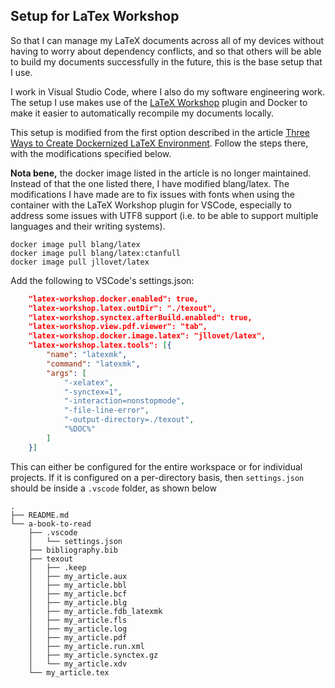## Setup for LaTex Workshop

So that I can manage my LaTeX documents across all of my devices without having to worry about dependency conflicts, and so that others will be able to build my documents successfully in the future, this is the base setup that I use.

I work in Visual Studio Code, where I also do my software engineering work. The setup I use makes use of the [LaTeX Workshop](https://marketplace.visualstudio.com/items?itemName=James-Yu.latex-workshop) plugin and Docker to make it easier to automatically recompile my documents locally.

This setup is modified from the first option described in the article [Three Ways to Create Dockernized LaTeX Environment](https://towardsdatascience.com/three-ways-to-create-dockernized-latex-environment-2534163ee0c4). Follow the steps there, with the modifications specified below.

**Nota bene,** the docker image listed in the article is no longer maintained. Instead of that the one listed there, I have modified blang/latex. The modifications I have made are to fix issues with fonts when using the container with the LaTeX Workshop plugin for VSCode, especially to address some issues with UTF8 support (i.e. to be able to support multiple languages and their writing systems).

```SHELL
docker image pull blang/latex
docker image pull blang/latex:ctanfull
docker image pull jllovet/latex
```

Add the following to VSCode's settings.json:
```JSON
    "latex-workshop.docker.enabled": true,
    "latex-workshop.latex.outDir": "./texout",
    "latex-workshop.synctex.afterBuild.enabled": true,
    "latex-workshop.view.pdf.viewer": "tab",
    "latex-workshop.docker.image.latex": "jllovet/latex",
    "latex-workshop.latex.tools": [{
        "name": "latexmk",
        "command": "latexmk",
        "args": [
            "-xelatex",
            "-synctex=1",
            "-interaction=nonstopmode",
            "-file-line-error",
            "-output-directory=./texout",
            "%DOC%"
        ]
    }]
```
This can either be configured for the entire workspace or for individual projects. If it is configured on a per-directory basis, then `settings.json` should be inside a `.vscode` folder, as shown below

```SHELL
.
├── README.md
└── a-book-to-read
    ├── .vscode
    │   └── settings.json
    ├── bibliography.bib
    ├── texout
    │   ├── .keep
    │   ├── my_article.aux
    │   ├── my_article.bbl
    │   ├── my_article.bcf
    │   ├── my_article.blg
    │   ├── my_article.fdb_latexmk
    │   ├── my_article.fls
    │   ├── my_article.log
    │   ├── my_article.pdf
    │   ├── my_article.run.xml
    │   ├── my_article.synctex.gz
    │   └── my_article.xdv
    └── my_article.tex
```